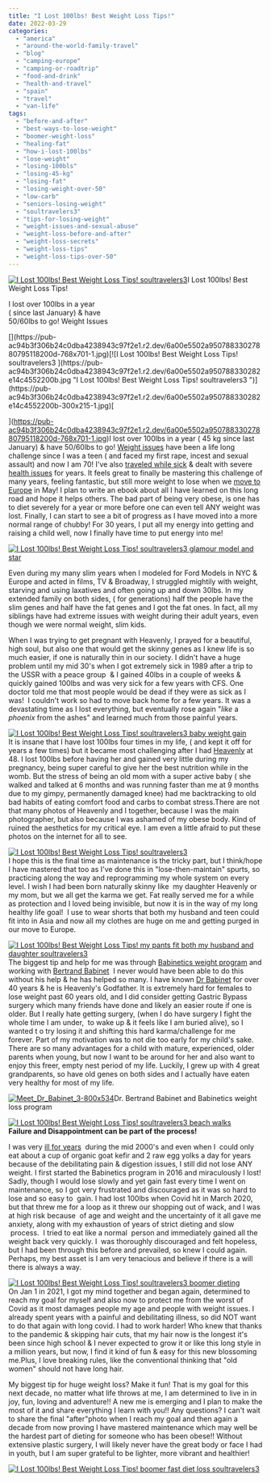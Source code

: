 ```yaml
---
title: "I Lost 100lbs! Best Weight Loss Tips!"
date: 2022-03-29
categories: 
  - "america"
  - "around-the-world-family-travel"
  - "blog"
  - "camping-europe"
  - "camping-or-roadtrip"
  - "food-and-drink"
  - "health-and-travel"
  - "spain"
  - "travel"
  - "van-life"
tags: 
  - "before-and-after"
  - "best-ways-to-lose-weight"
  - "boomer-weight-loss"
  - "healing-fat"
  - "how-i-lost-100lbs"
  - "lose-weight"
  - "losing-100bls"
  - "losing-45-kg"
  - "losing-fat"
  - "losing-weight-over-50"
  - "low-carb"
  - "seniors-losing-weight"
  - "soultravelers3"
  - "tips-for-losing-weight"
  - "weight-issues-and-sexual-abuse"
  - "weight-loss-before-and-after"
  - "weight-loss-secrets"
  - "weight-loss-tips"
  - "weight-loss-tips-over-50"
---
```


[![I Lost 100lbs! Best Weight Loss Tips! soultravelers3 ](https://pub-ac94b3f306b24c0dba4238943c97f2e1.r2.dev/6a00e5502a95078833027880739b21200d.jpg "I Lost 100lbs! Best Weight Loss Tips! soultravelers3 ")](https://pub-ac94b3f306b24c0dba4238943c97f2e1.r2.dev/6a00e5502a95078833027880739b21200d.jpg)I Lost 100lbs! Best  
Weight Loss Tips!  
  
I lost over 100lbs in a year  
( since last January) & have  
50/60lbs to go! Weight Issues

<!--more--> [](https://pub-ac94b3f306b24c0dba4238943c97f2e1.r2.dev/6a00e5502a95078833027880795118200d-768x701-1.jpg)[![I Lost 100lbs! Best Weight Loss Tips! soultravelers3 ](https://pub-ac94b3f306b24c0dba4238943c97f2e1.r2.dev/6a00e5502a950788330282e14c4552200b.jpg "I Lost 100lbs! Best Weight Loss Tips! soultravelers3 ")](https://pub-ac94b3f306b24c0dba4238943c97f2e1.r2.dev/6a00e5502a950788330282e14c4552200b-300x215-1.jpg)[  
](https://pub-ac94b3f306b24c0dba4238943c97f2e1.r2.dev/6a00e5502a95078833027880795118200d-768x701-1.jpg)I lost over 100lbs in a year ( 45 kg since last January) & have 50/60lbs to go! [Weight issues](http://soultravelers3new.local/2014/06/how-to-stay-healthy-while-traveling-paleo-road-trip.html#more) have been a life long challenge since I was a teen ( and faced my first rape, incest and sexual assault) and now I am 70! I've also [traveled while sick](http://soultravelers3new.local/2012/10/traveling-while-sick-or-with-health-medical-challenges.html) & dealt with severe [health issues](http://soultravelers3new.local/health-and-travel/) for years. It feels great to finally be mastering this challenge of many years, feeling fantastic, but still more weight to lose when we [move to Europe](http://soultravelers3new.local/2022/01/americans-van-life-in-europe-2022.html#more) in May! I plan to write an ebook about all I have learned on this long road and hope it helps others. The bad part of being very obese, is one has to diet severely for a year or more before one can even tell ANY weight was lost. Finally, I can start to see a bit of progress as I have moved into a more normal range of chubby! For 30 years, I put all my energy into getting and raising a child well, now I finally have time to put energy into me!  
  
[](https://pub-ac94b3f306b24c0dba4238943c97f2e1.r2.dev/6a00e5502a95078833027880795118200d-768x701-1.jpg)[![I Lost 100lbs! Best Weight Loss Tips!  soultravelers3 glamour model and star](https://pub-ac94b3f306b24c0dba4238943c97f2e1.r2.dev/6a00e5502a9507883302942fa15db0200c.jpg "I Lost 100lbs! Best Weight Loss Tips!  soultravelers3 glamour model and star")](https://pub-ac94b3f306b24c0dba4238943c97f2e1.r2.dev/6a00e5502a9507883302942fa15db0200c.jpg)  
  
Even during my many slim years when I modeled for Ford Models in NYC & Europe and acted in films, TV & Broadway, I struggled mightily with weight, starving and using laxatives and often going up and down 30lbs. In my extended family on both sides, ( for generations) half the people have the slim genes and half have the fat genes and I got the fat ones. In fact, all my siblings have had extreme issues with weight during their adult years, even though we were normal weight, slim kids.  
  
When I was trying to get pregnant with Heavenly, I prayed for a beautiful, high soul, but also one that would get the skinny genes as I knew life is so much easier, if one is naturally thin in our society. I didn't have a huge problem until my mid 30's when I got extremely sick in 1989 after a trip to the USSR with a peace group  & I gained 40lbs in a couple of weeks & quickly gained 100lbs and was very sick for a few years with CFS. One doctor told me that most people would be dead if they were as sick as I was!  I couldn't work so had to move back home for a few years. It was a devastating time as I lost everything, but eventually rose again "_like_ a _phoenix_ from the ashes" and learned much from those painful years.   
  
[![I Lost 100lbs! Best Weight Loss Tips! soultravelers3 baby weight gain](https://pub-ac94b3f306b24c0dba4238943c97f2e1.r2.dev/6a00e5502a95078833027880739a43200d.jpg "I Lost 100lbs! Best Weight Loss Tips! soultravelers3 baby weight gain")](https://pub-ac94b3f306b24c0dba4238943c97f2e1.r2.dev/6a00e5502a95078833027880739a43200d.jpg)  
It is insane that I have lost 100lbs four times in my life, ( and kept it off for years a few times) but it became most challenging after I had [Heavenly](https://www.heavenlyreyna.com) at 48. I lost 100lbs before having her and gained very little during my pregnancy, being super careful to give her the best nutrition while in the womb. But the stress of being an old mom with a super active baby ( she walked and talked at 6 months and was running faster than me at 9 months due to my gimpy, permanently damaged knee) had me backtracking to old bad habits of eating comfort food and carbs to combat stress.There are not that many photos of Heavenly and I together, because I was the main photographer, but also because I was ashamed of my obese body. Kind of ruined the aesthetics for my critical eye. I am even a little afraid to put these photos on the internet for all to see.   
  
[](https://pub-ac94b3f306b24c0dba4238943c97f2e1.r2.dev/6a00e5502a95078833027880795118200d-768x701-1.jpg)[![I Lost 100lbs! Best Weight Loss Tips! soultravelers3](https://pub-ac94b3f306b24c0dba4238943c97f2e1.r2.dev/6a00e5502a950788330282e14c449b200b.jpg "I Lost 100lbs! Best Weight Loss Tips! soultravelers3")](https://pub-ac94b3f306b24c0dba4238943c97f2e1.r2.dev/6a00e5502a950788330282e14c449b200b-768x861-1.jpg)[  
](https://pub-ac94b3f306b24c0dba4238943c97f2e1.r2.dev/6a00e5502a95078833027880795118200d-768x701-1.jpg)I hope this is the final time as maintenance is the tricky part, but I think/hope I have mastered that too as I've done this in "lose-then-maintain" spurts, so practicing along the way and reprogramming my whole system on every level. I wish I had been born naturally skinny like  my daughter Heavenly or my mom, but we all get the karma we get. Fat really served me for a while as protection and I loved being invisible, but now it is in the way of my long healthy life goal!  I use to wear shorts that both my husband and teen could fit into in Asia and now all my clothes are huge on me and getting purged in our move to Europe.   
  
[![I Lost 100lbs! Best Weight Loss Tips!  my pants fit both my husband and daughter soultravelers3](https://pub-ac94b3f306b24c0dba4238943c97f2e1.r2.dev/6a00e5502a9507883302942fa15c5f200c-scaled.jpg "I Lost 100lbs! Best Weight Loss Tips!  my pants fit both my husband and daughter soultravelers3")](https://pub-ac94b3f306b24c0dba4238943c97f2e1.r2.dev/6a00e5502a9507883302942fa15c5f200c-scaled.jpg)  
The biggest tip and help for me was through [Babinetics weight program](https://babinetics.com/services-2/weight_loss/weight-loss-management/) and working with [Bertrand Babinet](https://babinetics.com/about-babinetics/meet-dr-babinet/)  I never would have been able to do this without his help & he has helped so many. I have known [Dr Babinet](https://www.instagram.com/babinetics_health/) for over 40 years & he is Heavenly's Godfather. It is extremely hard for females to lose weight past 60 years old, and I did consider getting Gastric Bypass surgery which many friends have done and likely an easier route if one is older. But I really hate getting surgery, (when I do have surgery I fight the whole time I am under,  to wake up & it feels like I am buried alive), so I wanted t o try losing it and shifting this hard karma/challenge for me forever. Part of my motivation was to not die too early for my child's sake. There are so many advantages for a child with mature, experienced, older parents when young, but now I want to be around for her and also want to enjoy this freer, empty nest period of my life. Luckily, I grew up with 4 great grandparents, so have old genes on both sides and I actually have eaten very healthy for most of my life.    
  
[![Meet_Dr_Babinet_3-800x534](https://pub-ac94b3f306b24c0dba4238943c97f2e1.r2.dev/6a00e5502a9507883302942fa15e76200c.gif "Meet_Dr_Babinet_3-800x534")](https://pub-ac94b3f306b24c0dba4238943c97f2e1.r2.dev/6a00e5502a9507883302942fa15e76200c.gif)Dr. Bertrand Babinet and Babinetics weight loss program  
  
[](https://pub-ac94b3f306b24c0dba4238943c97f2e1.r2.dev/6a00e5502a950788330282e14db884200b-150x150-1.jpg)[![I Lost 100lbs! Best Weight Loss Tips!  soultravelers3 beach walks](https://pub-ac94b3f306b24c0dba4238943c97f2e1.r2.dev/6a00e5502a95078833027880739d44200d.jpg "I Lost 100lbs! Best Weight Loss Tips!  soultravelers3 beach walks")](https://pub-ac94b3f306b24c0dba4238943c97f2e1.r2.dev/6a00e5502a95078833027880739d44200d-1024x671-1.jpg)  
**Failure and Disappointment can be part of the process!**   
  
I was very [ill for years](http://soultravelers3new.local/2013/11/australia-travel.html#more)  during the mid 2000's and even when I  could only eat about a cup of organic goat kefir and 2 raw egg yolks a day for years because of the debilitating pain & digestion issues, I still did not lose ANY weight. I first started the Babinetics program in 2016 and miraculously I lost! Sadly, though I would lose slowly and yet gain fast every time I went on maintenance, so I got very frustrated and discouraged as it was so hard to lose and so easy to  gain. I had lost 100lbs when Covid hit in March 2020, but that threw me for a loop as it threw our shopping out of wack, and I was at high risk because  of age and weight and the uncertainty of it all gave me anxiety, along with my exhaustion of years of strict dieting and slow  process.  I tried to eat like a normal  person and immediately gained all the weight back very quickly. I  was thoroughly discouraged and felt hopeless, but I had been through this before and prevailed, so knew I could again. Perhaps, my best asset is I am very tenacious and believe if there is a will there is always a way.   
  
[![I Lost 100lbs! Best Weight Loss Tips! soultravelers3 boomer dieting](https://pub-ac94b3f306b24c0dba4238943c97f2e1.r2.dev/6a00e5502a95078833027880739ee6200d.jpg "I Lost 100lbs! Best Weight Loss Tips! soultravelers3 boomer dieting")](https://pub-ac94b3f306b24c0dba4238943c97f2e1.r2.dev/6a00e5502a95078833027880739ee6200d.jpg)  
On Jan 1 in 2021, I got my mind together and began again, determined to reach my goal for myself and also now to protect me from the worst of Covid as it most damages people my age and people with weight issues. I already spent years with a painful and debilitating illness, so did NOT want to do that again with long covid. I had to work harder! Who knew that thanks to the pandemic & skipping hair cuts, that my hair now is the longest it's been since high school & I never expected to grow it or like this long style in a million years, but now, I find it kind of fun & easy for this new blossoming me.Plus, I love breaking rules, like the conventional thinking that "old women" should not have long hair.   
  
My biggest tip for huge weight loss? Make it fun! That is my goal for this next decade, no matter what life throws at me, I am determined to live in in joy, fun, loving and adventure!! A new me is emerging and I plan to make the most of it and share everything I learn with you!! Any questions? I can't wait to share the final "after"photo when I reach my goal and then again a decade from now proving I have mastered maintenance which may well be the hardest part of dieting for someone who has been obese!! Without extensive plastic surgery, I will likely never have the great body or face I had in youth, but I am super grateful to be lighter, more vibrant and healthier!   
  
[![I Lost 100lbs! Best Weight Loss Tips! boomer fast diet loss soultravelers3 ](https://pub-ac94b3f306b24c0dba4238943c97f2e1.r2.dev/6a00e5502a950788330282e14c4a3e200b.jpg "I Lost 100lbs! Best Weight Loss Tips! boomer fast diet loss soultravelers3 ")](https://pub-ac94b3f306b24c0dba4238943c97f2e1.r2.dev/6a00e5502a950788330282e14c4a3e200b.jpg)
